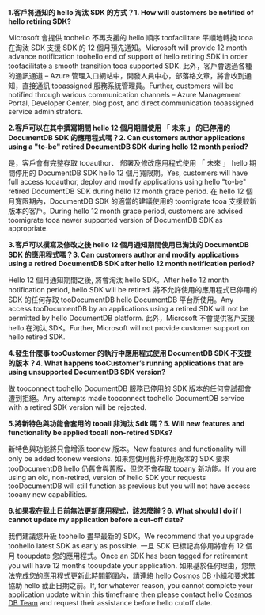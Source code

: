 <span data-ttu-id="91051-101">**1.客戶將通知的 hello 淘汰 SDK 的方式？**</span><span class="sxs-lookup"><span data-stu-id="91051-101">**1. How will customers be notified of hello retiring SDK?**</span></span>

<span data-ttu-id="91051-102">Microsoft 會提供 toohello 不再支援的 hello 順序 toofacilitate 平順地轉換 tooa 在淘汰 SDK 支援 SDK 的 12 個月預先通知。</span><span class="sxs-lookup"><span data-stu-id="91051-102">Microsoft will provide 12 month advance notification toohello end of support of hello retiring SDK in order toofacilitate a smooth transition tooa supported SDK.</span></span> <span data-ttu-id="91051-103">此外，客戶會透過各種的通訊通道 – Azure 管理入口網站中，開發人員中心，部落格文章，將會收到通知，直接通訊 tooassigned 服務系統管理員。</span><span class="sxs-lookup"><span data-stu-id="91051-103">Further, customers will be notified through various communication channels – Azure Management Portal, Developer Center, blog post, and direct communication tooassigned service administrators.</span></span>

<span data-ttu-id="91051-104">**2.客戶可以在其中撰寫期間 hello 12 個月期間使用 「 未來 」 的已停用的 DocumentDB SDK 的應用程式嗎？**</span><span class="sxs-lookup"><span data-stu-id="91051-104">**2. Can customers author applications using a "to-be" retired DocumentDB SDK during hello 12 month period?**</span></span> 

<span data-ttu-id="91051-105">是，客戶會有完整存取 tooauthor、 部署及修改應用程式使用 「 未來 」 hello 期間停用的 DocumentDB SDK hello 12 個月寬限期。</span><span class="sxs-lookup"><span data-stu-id="91051-105">Yes, customers will have full access tooauthor, deploy and modify applications using hello "to-be" retired DocumentDB SDK during hello 12 month grace period.</span></span> <span data-ttu-id="91051-106">在 hello 12 個月寬限期內，DocumentDB SDK 的適當的建議使用的 toomigrate tooa 支援較新版本的客戶。</span><span class="sxs-lookup"><span data-stu-id="91051-106">During hello 12 month grace period, customers are advised toomigrate tooa newer supported version of DocumentDB SDK as appropriate.</span></span>

<span data-ttu-id="91051-107">**3.客戶可以撰寫及修改之後 hello 12 個月通知期間使用已淘汰的 DocumentDB SDK 的應用程式嗎？**</span><span class="sxs-lookup"><span data-stu-id="91051-107">**3. Can customers author and modify applications using a retired DocumentDB SDK after hello 12 month notification period?**</span></span>

<span data-ttu-id="91051-108">Hello 12 個月通知期間之後, 將會淘汰 hello SDK。</span><span class="sxs-lookup"><span data-stu-id="91051-108">After hello 12 month notification period, hello SDK will be retired.</span></span> <span data-ttu-id="91051-109">將不允許使用的應用程式已停用的 SDK 的任何存取 tooDocumentDB hello DocumentDB 平台所使用。</span><span class="sxs-lookup"><span data-stu-id="91051-109">Any access tooDocumentDB by an applications using a retired SDK will not be permitted by hello DocumentDB platform.</span></span> <span data-ttu-id="91051-110">此外，Microsoft 不會提供客戶支援 hello 在淘汰 SDK。</span><span class="sxs-lookup"><span data-stu-id="91051-110">Further, Microsoft will not provide customer support on hello retired SDK.</span></span>

<span data-ttu-id="91051-111">**4.發生什麼事 tooCustomer 的執行中應用程式使用 DocumentDB SDK 不支援的版本？**</span><span class="sxs-lookup"><span data-stu-id="91051-111">**4. What happens tooCustomer’s running applications that are using unsupported DocumentDB SDK version?**</span></span>

<span data-ttu-id="91051-112">做 tooconnect toohello DocumentDB 服務已停用的 SDK 版本的任何嘗試都會遭到拒絕。</span><span class="sxs-lookup"><span data-stu-id="91051-112">Any attempts made tooconnect toohello DocumentDB service with a retired SDK version will be rejected.</span></span> 

<span data-ttu-id="91051-113">**5.將新特色與功能會套用的 tooall 非淘汰 Sdk 嗎？**</span><span class="sxs-lookup"><span data-stu-id="91051-113">**5. Will new features and functionality be applied tooall non-retired SDKs?**</span></span>

<span data-ttu-id="91051-114">新特色與功能將只會增添 toonew 版本。</span><span class="sxs-lookup"><span data-stu-id="91051-114">New features and functionality will only be added toonew versions.</span></span> <span data-ttu-id="91051-115">如果您使用舊非停用版本的 SDK 要求 tooDocumentDB hello 仍舊會與舊版，但您不會存取 tooany 新功能。</span><span class="sxs-lookup"><span data-stu-id="91051-115">If you are using an old, non-retired, version of hello SDK your requests tooDocumentDB will still function as previous but you will not have access tooany new capabilities.</span></span>  

<span data-ttu-id="91051-116">**6.如果我在截止日前無法更新應用程式，該怎麼辦？**</span><span class="sxs-lookup"><span data-stu-id="91051-116">**6. What should I do if I cannot update my application before a cut-off date?**</span></span>

<span data-ttu-id="91051-117">我們建議您升級 toohello 盡早最新的 SDK。</span><span class="sxs-lookup"><span data-stu-id="91051-117">We recommend that you upgrade toohello latest SDK as early as possible.</span></span> <span data-ttu-id="91051-118">一旦 SDK 已標記為停用將會有 12 個月 tooupdate 您的應用程式。</span><span class="sxs-lookup"><span data-stu-id="91051-118">Once an SDK has been tagged for retirement you will have 12 months tooupdate your application.</span></span> <span data-ttu-id="91051-119">如果基於任何理由，您無法完成您的應用程式更新此時間範圍內，請連絡 hello [Cosmos DB 小組](mailto:askcosmosdb@microsoft.com)和要求其協助 hello 截止日期之前。</span><span class="sxs-lookup"><span data-stu-id="91051-119">If, for whatever reason, you cannot complete your application update within this timeframe then please contact hello [Cosmos DB Team](mailto:askcosmosdb@microsoft.com) and request their assistance before hello cutoff date.</span></span>


